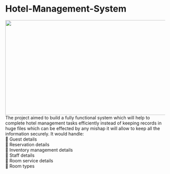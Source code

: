 # Hotel-Management-System
<img align="right"  width="510" height="300" src="https://user-images.githubusercontent.com/97840653/149673290-1bae9501-a2eb-4349-b7bd-037c7779044a.jpg" /> </a>
The project aimed to build a fully functional system which will help to complete hotel management tasks efficiently instead of keeping records in huge files which can be effected by any mishap it will allow to keep all the information securely. It would handle: <br>
	Guest details <br>
	Reservation details <br>
	Inventory management details <br>
	Staff details <br>
	Room service details <br>
	Room types <br>

